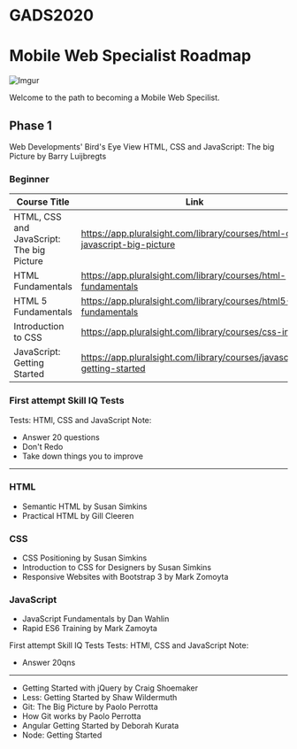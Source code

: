 # GADS2020

# Mobile Web Specialist Roadmap

![Imgur](https://i.imgur.com/4CdZs87.jpg)

Welcome to the path to becoming a Mobile Web Specilist.

## Phase 1
Web Developments' Bird's Eye View
HTML, CSS and JavaScript: The big Picture by Barry Luijbregts

### Beginner
| Course Title                                | Link                                | Author                              |
| ---                                         | ---                                 | ---                                 |
| HTML, CSS and JavaScript: The big Picture   | https://app.pluralsight.com/library/courses/html-css-javascript-big-picture | Barry Luijbregts|
| HTML Fundamentals                           | https://app.pluralsight.com/library/courses/html-fundamentals | Matt Milner |
| HTML 5 Fundamentals                         | https://app.pluralsight.com/library/courses/html5-fundamentals| Craig Shoemaker |
| Introduction to CSS                         | https://app.pluralsight.com/library/courses/css-intro         | Scott Allen |
| JavaScript: Getting Started                 | https://app.pluralsight.com/library/courses/javascript-getting-started | Mark Zamoyta|

### First attempt Skill IQ Tests
Tests: HTMl, CSS and JavaScript
Note: 
- Answer 20 questions
- Don't Redo
- Take down things you to improve

---
### HTML
* Semantic HTML by Susan Simkins
* Practical HTML by Gill Cleeren
### CSS
* CSS Positioning by Susan Simkins
* Introduction to CSS for Designers by Susan Simkins
* Responsive Websites with Bootstrap 3 by Mark Zomoyta
### JavaScript
* JavaScript Fundamentals by Dan Wahlin
* Rapid ES6 Training by Mark Zamoyta

First attempt Skill IQ Tests
Tests: HTMl, CSS and JavaScript
Note: 
- Answer 20qns

---

* Getting Started with jQuery by Craig Shoemaker
* Less: Getting Started by Shaw Wildermuth
* Git: The Big Picture by Paolo Perrotta
* How Git works by Paolo Perrotta
* Angular Getting Started by Deborah Kurata
* Node: Getting Started 

